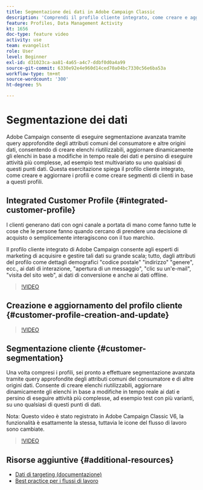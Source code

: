 ```yaml
---
title: Segmentazione dei dati in Adobe Campaign Classic
description: 'Comprendi il profilo cliente integrato, come creare e aggiornare i profili e come creare segmenti di clienti in base a questi profili. '
feature: Profiles, Data Management Activity
kt: 1656
doc-type: feature video
activity: use
team: evangelist
role: User
level: Beginner
exl-id: d31023ca-aa81-4a65-a4c7-ddbf0d0a4a99
source-git-commit: 6330e92e4e960d14ced70a04bc7330c56e6ba53a
workflow-type: tm+mt
source-wordcount: '300'
ht-degree: 5%

---
```


# Segmentazione dei dati

Adobe Campaign consente di eseguire segmentazione avanzata tramite query approfondite degli attributi comuni del consumatore e altre origini dati, consentendo di creare elenchi riutilizzabili, aggiornare dinamicamente gli elenchi in base a modifiche in tempo reale dei dati e persino di eseguire attività più complesse, ad esempio test multivariato su uno qualsiasi di questi punti dati. Questa esercitazione spiega il profilo cliente integrato, come creare e aggiornare i profili e come creare segmenti di clienti in base a questi profili.

## Integrated Customer Profile {#integrated-customer-profile}

I clienti generano dati con ogni canale a portata di mano come fanno tutte le cose che le persone fanno quando cercano di prendere una decisione di acquisto o semplicemente interagiscono con il tuo marchio.

Il profilo cliente integrato di Adobe Campaign consente agli esperti di marketing di acquisire e gestire tali dati su grande scala; tutto, dagli attributi del profilo come dettagli demografici &quot;codice postale&quot; &quot;indirizzo&quot; &quot;genere&quot;, ecc., ai dati di interazione, &quot;apertura di un messaggio&quot;, &quot;clic su un&#39;e-mail&quot;, &quot;visita del sito web&quot;, ai dati di conversione e anche ai dati offline.

>[!VIDEO](https://video.tv.adobe.com/v/23629?quality=12)

## Creazione e aggiornamento del profilo cliente {#customer-profile-creation-and-update}

>[!VIDEO](https://video.tv.adobe.com/v/23632?quality=12)

## Segmentazione cliente  {#customer-segmentation}

Una volta compresi i profili, sei pronto a effettuare segmentazione avanzata tramite query approfondite degli attributi comuni del consumatore e di altre origini dati. Consente di creare elenchi riutilizzabili, aggiornare dinamicamente gli elenchi in base a modifiche in tempo reale ai dati e persino di eseguire attività più complesse, ad esempio test con più varianti, su uno qualsiasi di questi punti di dati.

Nota: Questo video è stato registrato in Adobe Campaign Classic V6, la funzionalità è esattamente la stessa, tuttavia le icone del flusso di lavoro sono cambiate.

>[!VIDEO](https://video.tv.adobe.com/v/23635?quality=12)

## Risorse aggiuntive {#additional-resources}

* [Dati di targeting (documentazione)](https://experienceleague.adobe.com/docs/campaign-classic/using/automating-with-workflows/introduction/targeting-data.html)
* [Best practice per i flussi di lavoro](https://experienceleague.adobe.com/docs/campaign-classic/using/automating-with-workflows/introduction/workflow-best-practices.html?lang=it)
